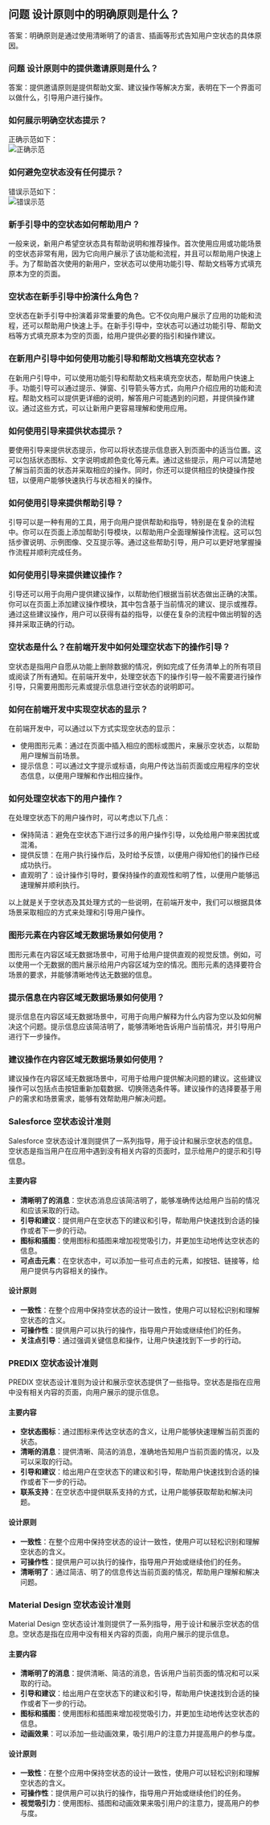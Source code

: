 ## 问题 设计原则中的明确原则是什么？

答案：明确原则是通过使用清晰明了的语言、插画等形式告知用户空状态的具体原因。

### 问题 设计原则中的提供邀请原则是什么？

答案：提供邀请原则是提供帮助文案、建议操作等解决方案，表明在下一个界面可以做什么，引导用户进行操作。

### 如何展示明确空状态提示？

正确示范如下：<br> <img class="preview-img no-padding good" src="https://gw.alipayobjects.com/mdn/rms_08e378/afts/img/A*Bh_yRKPOByUAAAAAAAAAAABkARQnAQ" alt="正确示范" description="展示明确空状态提示。">

### 如何避免空状态没有任何提示？

错误示范如下：<br> <img class="preview-img no-padding bad" src="https://gw.alipayobjects.com/mdn/rms_08e378/afts/img/A*yiIXR4u8s2wAAAAAAAAAAABkARQnAQ" alt="错误示范" description="空状态没有任何提示。">

### 新手引导中的空状态如何帮助用户？

一般来说，新用户希望空状态具有帮助说明和推荐操作。首次使用应用或功能场景的空状态非常有用，因为它向用户展示了该功能和流程，并且可以帮助用户快速上手。为了帮助首次使用的新用户，空状态可以使用功能引导、帮助文档等方式填充原本为空的页面。

### 空状态在新手引导中扮演什么角色？

空状态在新手引导中扮演着非常重要的角色。它不仅向用户展示了应用的功能和流程，还可以帮助用户快速上手。在新手引导中，空状态可以通过功能引导、帮助文档等方式填充原本为空的页面，给用户提供必要的指引和操作建议。

### 在新用户引导中如何使用功能引导和帮助文档填充空状态？

在新用户引导中，可以使用功能引导和帮助文档来填充空状态，帮助用户快速上手。功能引导可以通过提示、弹窗、引导箭头等方式，向用户介绍应用的功能和流程。帮助文档可以提供更详细的说明，解答用户可能遇到的问题，并提供操作建议。通过这些方式，可以让新用户更容易理解和使用应用。

### 如何使用引导来提供状态提示？

要使用引导来提供状态提示，你可以将状态提示信息嵌入到页面中的适当位置。这可以包括状态图标、文字说明或颜色变化等元素。通过这些提示，用户可以清楚地了解当前页面的状态并采取相应的操作。同时，你还可以提供相应的快捷操作按钮，以便用户能够快速执行与状态相关的操作。

### 如何使用引导来提供帮助引导？

引导可以是一种有用的工具，用于向用户提供帮助和指导，特别是在复杂的流程中。你可以在页面上添加帮助引导模块，以帮助用户全面理解操作流程。这可以包括步骤说明、示例图像、交互提示等。通过这些帮助引导，用户可以更好地掌握操作流程并顺利完成任务。

### 如何使用引导来提供建议操作？

引导还可以用于向用户提供建议操作，以帮助他们根据当前状态做出正确的决策。你可以在页面上添加建议操作模块，其中包含基于当前情况的建议、提示或推荐。通过这些建议操作，用户可以获得有益的指导，以便在复杂的流程中做出明智的选择并采取正确的行动。

### 空状态是什么？在前端开发中如何处理空状态下的操作引导？

空状态是指用户自愿从功能上删除数据的情况，例如完成了任务清单上的所有项目或阅读了所有通知。在前端开发中，处理空状态下的操作引导一般不需要进行操作引导，只需要用图形元素或提示信息进行空状态的说明即可。

### 如何在前端开发中实现空状态的显示？

在前端开发中，可以通过以下方式实现空状态的显示：

- 使用图形元素：通过在页面中插入相应的图标或图片，来展示空状态，以帮助用户理解当前场景。
- 提示信息：可以通过文字提示或标语，向用户传达当前页面或应用程序的空状态信息，以便用户理解和作出相应操作。

### 如何处理空状态下的用户操作？

在处理空状态下的用户操作时，可以考虑以下几点：

- 保持简洁：避免在空状态下进行过多的用户操作引导，以免给用户带来困扰或混淆。
- 提供反馈：在用户执行操作后，及时给予反馈，以便用户得知他们的操作已经成功执行。
- 直观明了：设计操作引导时，要保持操作的直观性和明了性，以便用户能够迅速理解并顺利执行。

以上就是关于空状态及其处理方式的一些说明，在前端开发中，我们可以根据具体场景采取相应的方式来处理和引导用户操作。

### 图形元素在内容区域无数据场景如何使用？

图形元素在内容区域无数据场景中，可用于给用户提供直观的视觉反馈。例如，可以使用一个无数据的图片展示给用户内容区域为空的情况。图形元素的选择要符合场景的要求，并能够清晰地传达无数据的信息。

### 提示信息在内容区域无数据场景如何使用？

提示信息在内容区域无数据场景中，可用于向用户解释为什么内容为空以及如何解决这个问题。提示信息应该简洁明了，能够清晰地告诉用户当前情况，并引导用户进行下一步操作。

### 建议操作在内容区域无数据场景如何使用？

建议操作在内容区域无数据场景中，可用于给用户提供解决问题的建议。这些建议操作可以包括点击按钮重新加载数据、切换筛选条件等。建议操作的选择要基于用户的需求和场景需求，能够有效帮助用户解决问题。

### Salesforce 空状态设计准则

Salesforce 空状态设计准则提供了一系列指导，用于设计和展示空状态的信息。空状态是指当用户在应用中遇到没有相关内容的页面时，显示给用户的提示和引导信息。

#### 主要内容

- **清晰明了的消息**：空状态消息应该简洁明了，能够准确传达给用户当前的情况和应该采取的行动。
- **引导和建议**：提供用户在空状态下的建议和引导，帮助用户快速找到合适的操作或者下一步的行动。
- **图标和插图**：使用图标和插图来增加视觉吸引力，并更加生动地传达空状态的信息。
- **可点击元素**：在空状态中，可以添加一些可点击的元素，如按钮、链接等，给用户提供与内容相关的操作。

#### 设计原则

- **一致性**：在整个应用中保持空状态的设计一致性，使用户可以轻松识别和理解空状态的含义。
- **可操作性**：提供用户可以执行的操作，指导用户开始或继续他们的任务。
- **关注点引导**：通过强调关键信息和操作，让用户快速找到下一步的行动。

### PREDIX 空状态设计准则

PREDIX 空状态设计准则为设计和展示空状态提供了一些指导。空状态是指在应用中没有相关内容的页面，向用户展示的提示信息。

#### 主要内容

- **空状态图标**：通过图标来传达空状态的含义，让用户能够快速理解当前页面的状态。
- **清晰的消息**：提供清晰、简洁的消息，准确地告知用户当前页面的情况，以及可以采取的行动。
- **引导和建议**：给出用户在空状态下的建议和引导，帮助用户快速找到合适的操作或者下一步的行动。
- **联系支持**：在空状态中提供联系支持的方式，让用户能够获取帮助和解决问题。

#### 设计原则

- **一致性**：在整个应用中保持空状态的设计一致性，使用户可以轻松识别和理解空状态的含义。
- **可操作性**：提供用户可以执行的操作，指导用户开始或继续他们的任务。
- **清晰明了**：通过简洁、明了的信息传达当前页面的情况，帮助用户理解和解决问题。

### Material Design 空状态设计准则

Material Design 空状态设计准则提供了一系列指导，用于设计和展示空状态的信息。空状态是指在应用中没有相关内容的页面，向用户展示的提示信息。

#### 主要内容

- **清晰明了的消息**：提供清晰、简洁的消息，告诉用户当前页面的情况和可以采取的行动。
- **引导和建议**：给出用户在空状态下的建议和引导，帮助用户快速找到合适的操作或者下一步的行动。
- **图标和插图**：使用图标和插图来增加视觉吸引力，并更加生动地传达空状态的信息。
- **动画效果**：可以添加一些动画效果，吸引用户的注意力并提高用户的参与度。

#### 设计原则

- **一致性**：在整个应用中保持空状态的设计一致性，使用户可以轻松识别和理解空状态的含义。
- **可操作性**：提供用户可以执行的操作，指导用户开始或继续他们的任务。
- **视觉吸引力**：使用图标、插图和动画效果来吸引用户的注意力，提高用户的参与度。
